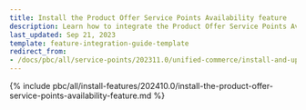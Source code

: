 ```yaml
---
title: Install the Product Offer Service Points Availability feature
description: Learn how to integrate the Product Offer Service Points Availability feature into your project
last_updated: Sep 21, 2023
template: feature-integration-guide-template
redirect_from:
- /docs/pbc/all/service-points/202311.0/unified-commerce/install-and-upgrade/install-the-product-offer-service-points-availability-feature.html
---
```


{% include pbc/all/install-features/202410.0/install-the-product-offer-service-points-availability-feature.md %} <!-- To edit, see /_includes/pbc/all/install-features/202311.0/install-the-product-offer-service-points-availability-feature.md -->
